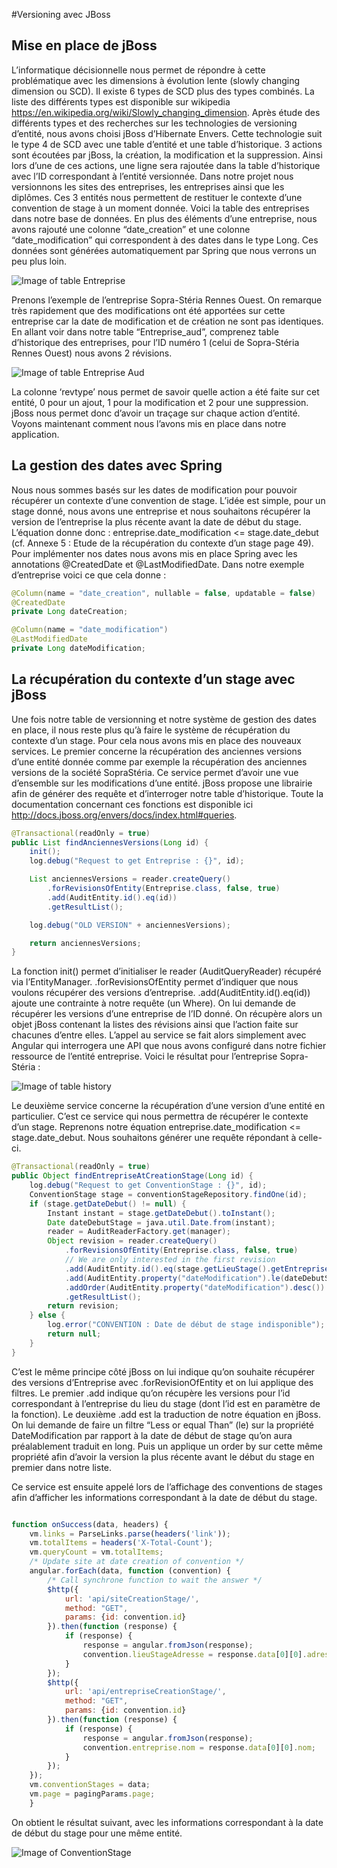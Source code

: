 #Versioning avec JBoss
## Mise en place de jBoss
L’informatique décisionnelle nous permet de répondre à cette problématique avec les
dimensions à évolution lente (slowly changing dimension ou SCD). Il existe 6 types de SCD plus
des types combinés. La liste des différents types est disponible sur wikipedia
https://en.wikipedia.org/wiki/Slowly_changing_dimension. Après étude des différents types et
des recherches sur les technologies de versioning d’entité, nous avons choisi jBoss d’Hibernate
Envers.
Cette technologie suit le type 4 de SCD avec une table d’entité et une table d’historique.
3 actions sont écoutées par jBoss, la création, la modification et la suppression. Ainsi lors d’une
de ces actions, une ligne sera rajoutée dans la table d’historique avec l’ID correspondant à l’entité
versionnée.
Dans notre projet nous versionnons les sites des entreprises, les entreprises ainsi que les
diplômes. Ces 3 entités nous permettent de restituer le contexte d’une convention de stage à un
moment donnée.
Voici la table des entreprises dans notre base de données. En plus des éléments d’une
entreprise, nous avons rajouté une colonne “date_creation” et une colonne “date_modification”
qui correspondent à des dates dans le type Long. Ces données sont générées automatiquement
par Spring que nous verrons un peu plus loin.

![Image of table Entreprise](http://img11.hostingpics.net/pics/444051tableentreprise.png)

Prenons l’exemple de l’entreprise Sopra-Stéria Rennes Ouest. On remarque très rapidement que
des modifications ont été apportées sur cette entreprise car la date de modification et de
création ne sont pas identiques. En allant voir dans notre table “Entreprise_aud”, comprenez
table d’historique des entreprises, pour l’ID numéro 1 (celui de Sopra-Stéria Rennes Ouest) nous
avons 2 révisions. 

![Image of table Entreprise Aud](http://img11.hostingpics.net/pics/941984tableentrepriseaud.png)

La colonne ‘revtype’ nous permet de savoir quelle action a été faite sur cet entité, 0 pour un
ajout, 1 pour la modification et 2 pour une suppression. jBoss nous permet donc d’avoir un
traçage sur chaque action d’entité. Voyons maintenant comment nous l’avons mis en place dans
notre application.

## La gestion des dates avec Spring
Nous nous sommes basés sur les dates de modification pour pouvoir récupérer un contexte
d’une convention de stage. L’idée est simple, pour un stage donné, nous avons une entreprise et
nous souhaitons récupérer la version de l’entreprise la plus récente avant la date de début du
stage. L’équation donne donc : entreprise.date_modification <= stage.date_debut (cf. Annexe 5 :
Etude de la récupération du contexte d’un stage page 49). Pour implémenter nos dates nous
avons mis en place Spring avec les annotations @CreatedDate et @LastModifiedDate. Dans
notre exemple d’entreprise voici ce que cela donne : 

```java
@Column(name = "date_creation", nullable = false, updatable = false)
@CreatedDate
private Long dateCreation;

@Column(name = "date_modification")
@LastModifiedDate
private Long dateModification;
```

## La récupération du contexte d’un stage avec jBoss
Une fois notre table de versionning et notre système de gestion des dates en place, il nous reste
plus qu’à faire le système de récupération du contexte d’un stage. Pour cela nous avons mis en
place des nouveaux services. Le premier concerne la récupération des anciennes versions d’une
entité donnée comme par exemple la récupération des anciennes versions de la société SopraStéria.
Ce service permet d’avoir une vue d’ensemble sur les modifications d’une entité.
jBoss propose une librairie afin de générer des requête et d’interroger notre table
d’historique. Toute la documentation concernant ces fonctions est disponible ici
http://docs.jboss.org/envers/docs/index.html#queries. 

```java
@Transactional(readOnly = true)
public List findAnciennesVersions(Long id) {
    init();
    log.debug("Request to get Entreprise : {}", id);

    List anciennesVersions = reader.createQuery()
        .forRevisionsOfEntity(Entreprise.class, false, true)
        .add(AuditEntity.id().eq(id))
        .getResultList();

    log.debug("OLD VERSION" + anciennesVersions);

    return anciennesVersions;
}
```

La fonction init() permet d’initialiser le reader (AuditQueryReader) récupéré via l’EntityManager.
.forRevisionsOfEntity permet d’indiquer que nous voulons récupérer des versions d’entreprise.
.add(AuditEntity.id().eq(id)) ajoute une contrainte à notre requête (un Where). On lui demande
de récupérer les versions d’une entreprise de l’ID donné.
On récupère alors un objet jBoss contenant la listes des révisions ainsi que l’action faite sur
chacunes d’entre elles. L’appel au service se fait alors simplement avec Angular qui interrogera 
une API que nous avons configuré dans notre fichier ressource de l’entité entreprise. Voici le
résultat pour l’entreprise Sopra-Stéria :

![Image of table history](http://img11.hostingpics.net/pics/211529historiquemodif.png)

Le deuxième service concerne la récupération d’une version d’une entité en particulier. C’est ce
service qui nous permettra de récupérer le contexte d’un stage. Reprenons notre équation
entreprise.date_modification <= stage.date_debut. Nous souhaitons générer une requête
répondant à celle-ci. 

```java
@Transactional(readOnly = true)
public Object findEntrepriseAtCreationStage(Long id) {
    log.debug("Request to get ConventionStage : {}", id);
    ConventionStage stage = conventionStageRepository.findOne(id);
    if (stage.getDateDebut() != null) {
        Instant instant = stage.getDateDebut().toInstant();
        Date dateDebutStage = java.util.Date.from(instant);
        reader = AuditReaderFactory.get(manager);
        Object revision = reader.createQuery()
            .forRevisionsOfEntity(Entreprise.class, false, true)
            // We are only interested in the first revision
            .add(AuditEntity.id().eq(stage.getLieuStage().getEntrepriseSite().getId()))
            .add(AuditEntity.property("dateModification").le(dateDebutStage.getTime()))
            .addOrder(AuditEntity.property("dateModification").desc())
            .getResultList();
        return revision;
    } else {
        log.error("CONVENTION : Date de début de stage indisponible");
        return null;
    }
}
```

C’est le même principe côté jBoss on lui indique qu’on souhaite récupérer des versions
d’Entreprise avec .forRevisionOfEntity et on lui applique des filtres.
Le premier .add indique qu’on récupère les versions pour l’id correspondant à l’entreprise du
lieu du stage (dont l’id est en paramètre de la fonction). Le deuxième .add est la traduction de
notre équation en jBoss. On lui demande de faire un filtre “Less or equal Than” (le) sur la
propriété DateModification par rapport à la date de début de stage qu’on aura préalablement
traduit en long. Puis un applique un order by sur cette même propriété afin d’avoir la version la
plus récente avant le début du stage en premier dans notre liste. 

Ce service est ensuite appelé lors de l’affichage des conventions de stages afin d’afficher les
informations correspondant à la date de début du stage. 

```javascript

function onSuccess(data, headers) {
    vm.links = ParseLinks.parse(headers('link'));
    vm.totalItems = headers('X-Total-Count');
    vm.queryCount = vm.totalItems;
    /* Update site at date creation of convention */
    angular.forEach(data, function (convention) {
        /* Call synchrone function to wait the answer */
        $http({
            url: 'api/siteCreationStage/',
            method: "GET",
            params: {id: convention.id}
        }).then(function (response) {
            if (response) {
                response = angular.fromJson(response);
                convention.lieuStageAdresse = response.data[0][0].adresse;
            }
        });
        $http({
            url: 'api/entrepriseCreationStage/',
            method: "GET",
            params: {id: convention.id}
        }).then(function (response) {
            if (response) {
                response = angular.fromJson(response);
                convention.entreprise.nom = response.data[0][0].nom;
            }
        });
    });
    vm.conventionStages = data;
    vm.page = pagingParams.page;
    }
```

On obtient le résultat suivant, avec les informations correspondant à la date de début du stage
pour une même entité.

![Image of ConventionStage](http://img11.hostingpics.net/pics/522175conventionstage.png)

